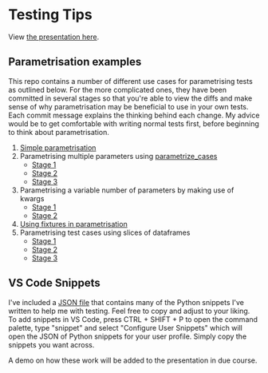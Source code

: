 # Testing Tips

View [the presentation here](https://mitches-got-glitches.github.io/testing-tips/).


## Parametrisation examples

This repo contains a number of different use cases for parametrising tests as outlined below. For the more complicated ones, they have been committed in several stages so that you're able to view the diffs and make sense of why parametrisation may be beneficial to use in your own tests. Each commit message explains the thinking behind each change. My advice would be to get comfortable with writing normal tests first, before beginning to think about parametrisation.

1. [Simple parametrisation](test/simple_parametrisation.py)
2. Parametrising multiple parameters using [parametrize_cases](https://github.com/ckp95/pytest-parametrize-cases)
    - [Stage 1](3e25b2b01bfbe5977f7eeeebeb968842a48cd6fa)
    - [Stage 2](12113a3d23825f1194d0d5a02e0377b6db6717d2)
    - [Stage 3](a288b6e0d2cb689999927145f1d8d547cd681187)
3. Parametrising a variable number of parameters by making use of kwargs
    - [Stage 1](c44ffd8e301fec8ca652f273d01d043e3f2fd9b1)
    - [Stage 2](2a6fa565458128294936d28d904fa0a5bdb829e4)
4. [Using fixtures in parametrisation](2a6fa565458128294936d28d904fa0a5bdb829e4)
5. Parametrising test cases using slices of dataframes
    - [Stage 1](104e6844096bd72c6e72952098d2dc91b05be473)
    - [Stage 2](dcb01dab4c18b994a7be372116f041b1224adf1e)
    - [Stage 3](23bb85127d2cfe4e8c2177c8c6746f5f169fd3f0)


## VS Code Snippets

I've included a [JSON file](python_test_snippets.json) that contains many of the Python snippets I've written to help me with testing. Feel free to copy and adjust to your liking. To add snippets in VS Code, press CTRL + SHIFT + P to open the command palette, type "snippet" and select "Configure User Snippets" which will open the JSON of Python snippets for your user profile. Simply copy the snippets you want across.

A demo on how these work will be added to the presentation in due course.